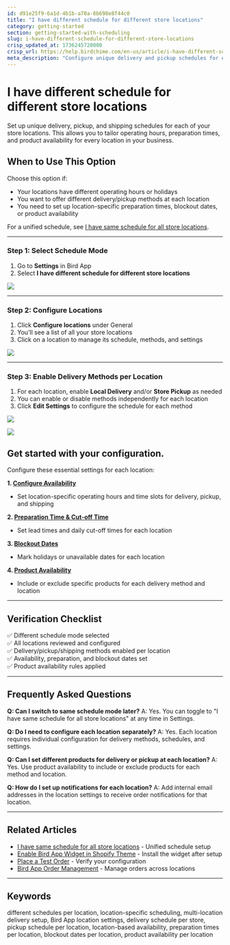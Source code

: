 ```yaml
---
id: d91e25f9-6a1d-4b1b-a70a-8b698e8f44c0
title: "I have different schedule for different store locations"
category: getting-started
section: getting-started-with-scheduling
slug: i-have-different-schedule-for-different-store-locations
crisp_updated_at: 1736245720000
crisp_url: https://help.birdchime.com/en-us/article/i-have-different-schedule-for-different-store-locations-1f6j2p0/
meta_description: "Configure unique delivery and pickup schedules for each store location in Bird App. Step-by-step setup for merchants with multiple locations requiring different operating hours."
---
```


# I have different schedule for different store locations

Set up unique delivery, pickup, and shipping schedules for each of your store locations. This allows you to tailor operating hours, preparation times, and product availability for every location in your business.



## When to Use This Option

Choose this option if:
- Your locations have different operating hours or holidays
- You want to offer different delivery/pickup methods at each location
- You need to set up location-specific preparation times, blockout dates, or product availability

For a unified schedule, see [I have same schedule for all store locations](https://help.birdchime.com/en-us/article/i-have-same-schedule-for-all-store-locations-13ukhrg/).

---

### Step 1: Select Schedule Mode

1. Go to **Settings** in Bird App
2. Select **I have different schedule for different store locations**

![](https://storage.crisp.chat/users/helpdesk/website/ca826b447482b000/screenshot-2024-12-16-072952_4c3tzq.png)

---

### Step 2: Configure Locations

1. Click **Configure locations** under General
2. You’ll see a list of all your store locations
3. Click on a location to manage its schedule, methods, and settings

![](https://storage.crisp.chat/users/helpdesk/website/ca826b447482b000/screenshot-2024-12-16-073119_1kmhqj3.png)

---

### Step 3: Enable Delivery Methods per Location

1. For each location, enable **Local Delivery** and/or **Store Pickup** as needed
2. You can enable or disable methods independently for each location
3. Click **Edit Settings** to configure the schedule for each method

![](https://storage.crisp.chat/users/helpdesk/website/ca826b447482b000/screenshot-2024-12-16-073244_1ut1y3u.png)



![](https://storage.crisp.chat/users/helpdesk/website/ca826b447482b000/screenshot-2024-12-16-073445_1b95oox.png)

## Get started with your configuration.



Configure these essential settings for each location:

**1. [Configure Availability](https://help.birdchime.com/en-us/article/configure-availability-settings-199dozz/)**
- Set location-specific operating hours and time slots for delivery, pickup, and shipping

**2. [Preparation Time & Cut-off Time](https://help.birdchime.com/en-us/article/configure-order-preparation-times-1b43s8n/)**
- Set lead times and daily cut-off times for each location

**3. [Blockout Dates](https://help.birdchime.com/en-us/article/how-to-block-dates-from-calendar-tllghq/)**
- Mark holidays or unavailable dates for each location

**4. [Product Availability](https://help.birdchime.com/en-us/article/block-shipping-local-delivery-pickup-using-applicable-products-1fzgo08/)**
- Include or exclude specific products for each delivery method and location

---

## Verification Checklist

✅ Different schedule mode selected  
✅ All locations reviewed and configured  
✅ Delivery/pickup/shipping methods enabled per location  
✅ Availability, preparation, and blockout dates set  
✅ Product availability rules applied  

---

## Frequently Asked Questions

**Q: Can I switch to same schedule mode later?**
A: Yes. You can toggle to "I have same schedule for all store locations" at any time in Settings.

**Q: Do I need to configure each location separately?**
A: Yes. Each location requires individual configuration for delivery methods, schedules, and settings.

**Q: Can I set different products for delivery or pickup at each location?**
A: Yes. Use product availability to include or exclude products for each method and location.

**Q: How do I set up notifications for each location?**
A: Add internal email addresses in the location settings to receive order notifications for that location.

---

## Related Articles

- [I have same schedule for all store locations](https://help.birdchime.com/en-us/article/i-have-same-schedule-for-all-store-locations-13ukhrg/) - Unified schedule setup
- [Enable Bird App Widget in Shopify Theme](/en-us/article/enable-the-app-in-your-theme-450cbp/) - Install the widget after setup
- [Place a Test Order](/en-us/article/place-a-test-order-13fhz0a/) - Verify your configuration
- [Bird App Order Management](https://help.birdchime.com/en-us/category/order-management-1l0qumf/) - Manage orders across locations

---

## Keywords

different schedules per location, location-specific scheduling, multi-location delivery setup, Bird App location settings, delivery schedule per store, pickup schedule per location, location-based availability, preparation times per location, blockout dates per location, product availability per location
